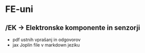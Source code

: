# FE-uni

## /EK -> Elektronske komponente in senzorji
- pdf ustnih vprašanj in odgovorov
- jax Joplin file v markdown jeziku 
